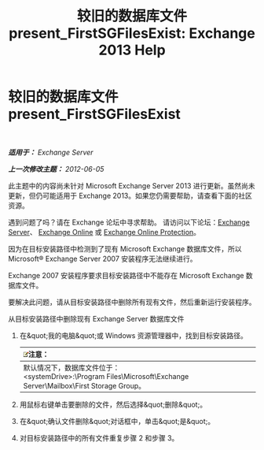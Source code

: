 ﻿---
title: '较旧的数据库文件 present_FirstSGFilesExist: Exchange 2013 Help'
TOCTitle: 较旧的数据库文件 present_FirstSGFilesExist
ms:assetid: 907faeb8-1c6d-49fc-95a1-417f415a9d79
ms:mtpsurl: https://technet.microsoft.com/zh-cn/library/ms.exch.setupreadiness.firstsgfilesexist(v=EXCHG.150)
ms:contentKeyID: 50491025
ms.date: 05/21/2018
mtps_version: v=EXCHG.150
ms.translationtype: MT
---

# 较旧的数据库文件 present\_FirstSGFilesExist

 

_**适用于：** Exchange Server_

_**上一次修改主题：** 2012-06-05_

此主题中的内容尚未针对 Microsoft Exchange Server 2013 进行更新。虽然尚未更新，但仍可能适用于 Exchange 2013。如果您仍需要帮助，请查看下面的社区资源。

遇到问题了吗？请在 Exchange 论坛中寻求帮助。 请访问以下论坛：[Exchange Server](https://go.microsoft.com/fwlink/p/?linkid=60612)、 [Exchange Online](https://go.microsoft.com/fwlink/p/?linkid=267542) 或 [Exchange Online Protection](https://go.microsoft.com/fwlink/p/?linkid=285351)。

因为在目标安装路径中检测到了现有 Microsoft Exchange 数据库文件，所以 Microsoft® Exchange Server 2007 安装程序无法继续进行。

Exchange 2007 安装程序要求目标安装路径中不能存在 Microsoft Exchange 数据库文件。

要解决此问题，请从目标安装路径中删除所有现有文件，然后重新运行安装程序。

从目标安装路径中删除现有 Exchange Server 数据库文件

1.  在\&quot;我的电脑\&quot;或 Windows 资源管理器中，找到目标安装路径。
    
    <table>
    <thead>
    <tr class="header">
    <th><img src="images/Bb124558.note(EXCHG.150).gif" title="注意" alt="注意" />注意：</th>
    </tr>
    </thead>
    <tbody>
    <tr class="odd">
    <td>默认情况下，数据库文件位于：<br />
    &lt;systemDrive&gt;:\Program Files\Microsoft\Exchange Server\Mailbox\First Storage Group。</td>
    </tr>
    </tbody>
    </table>


2.  用鼠标右键单击要删除的文件，然后选择\&quot;删除\&quot;。

3.  在\&quot;确认文件删除\&quot;对话框中，单击\&quot;是\&quot;。

4.  对目标安装路径中的所有文件重复步骤 2 和步骤 3。

